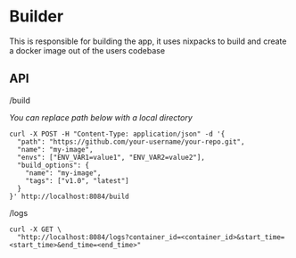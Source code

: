 # Builder

This is responsible for building the app, it uses nixpacks to build and create a docker image out of the users codebase

## API

/build

*You can replace path below with a local directory*

```
curl -X POST -H "Content-Type: application/json" -d '{
  "path": "https://github.com/your-username/your-repo.git", 
  "name": "my-image",
  "envs": ["ENV_VAR1=value1", "ENV_VAR2=value2"],
  "build_options": {
    "name": "my-image",
    "tags": ["v1.0", "latest"]
  }
}' http://localhost:8084/build
```

/logs
```
curl -X GET \
  "http://localhost:8084/logs?container_id=<container_id>&start_time=<start_time>&end_time=<end_time>"
```
